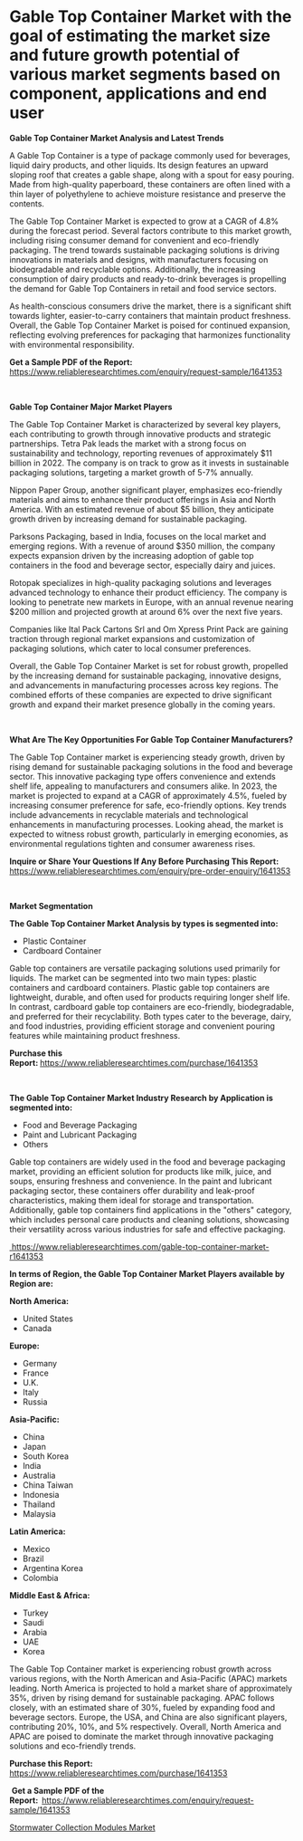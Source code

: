 <p><h1>Gable Top Container Market with the goal of estimating the market size and future growth potential of various market segments based on component, applications and end user</h1></p><p><strong>Gable Top Container Market Analysis and Latest Trends</strong></p>
<p><p>A Gable Top Container is a type of package commonly used for beverages, liquid dairy products, and other liquids. Its design features an upward sloping roof that creates a gable shape, along with a spout for easy pouring. Made from high-quality paperboard, these containers are often lined with a thin layer of polyethylene to achieve moisture resistance and preserve the contents.</p><p>The Gable Top Container Market is expected to grow at a CAGR of 4.8% during the forecast period. Several factors contribute to this market growth, including rising consumer demand for convenient and eco-friendly packaging. The trend towards sustainable packaging solutions is driving innovations in materials and designs, with manufacturers focusing on biodegradable and recyclable options. Additionally, the increasing consumption of dairy products and ready-to-drink beverages is propelling the demand for Gable Top Containers in retail and food service sectors. </p><p>As health-conscious consumers drive the market, there is a significant shift towards lighter, easier-to-carry containers that maintain product freshness. Overall, the Gable Top Container Market is poised for continued expansion, reflecting evolving preferences for packaging that harmonizes functionality with environmental responsibility.</p></p>
<p><strong>Get a Sample PDF of the Report:&nbsp;</strong> <a href="https://www.reliableresearchtimes.com/enquiry/request-sample/1641353?utm_campaign=2009&utm_medium=2&utm_source=Github&utm_content=ia&utm_term=08032025&utm_id=gable-top-container">https://www.reliableresearchtimes.com/enquiry/request-sample/1641353</a></p>
<p>&nbsp;</p>
<p><strong>Gable Top Container Major Market Players</strong></p>
<p><p>The Gable Top Container Market is characterized by several key players, each contributing to growth through innovative products and strategic partnerships. Tetra Pak leads the market with a strong focus on sustainability and technology, reporting revenues of approximately $11 billion in 2022. The company is on track to grow as it invests in sustainable packaging solutions, targeting a market growth of 5-7% annually.</p><p>Nippon Paper Group, another significant player, emphasizes eco-friendly materials and aims to enhance their product offerings in Asia and North America. With an estimated revenue of about $5 billion, they anticipate growth driven by increasing demand for sustainable packaging.</p><p>Parksons Packaging, based in India, focuses on the local market and emerging regions. With a revenue of around $350 million, the company expects expansion driven by the increasing adoption of gable top containers in the food and beverage sector, especially dairy and juices.</p><p>Rotopak specializes in high-quality packaging solutions and leverages advanced technology to enhance their product efficiency. The company is looking to penetrate new markets in Europe, with an annual revenue nearing $200 million and projected growth at around 6% over the next five years.</p><p>Companies like Ital Pack Cartons Srl and Om Xpress Print Pack are gaining traction through regional market expansions and customization of packaging solutions, which cater to local consumer preferences.</p><p>Overall, the Gable Top Container Market is set for robust growth, propelled by the increasing demand for sustainable packaging, innovative designs, and advancements in manufacturing processes across key regions. The combined efforts of these companies are expected to drive significant growth and expand their market presence globally in the coming years.</p></p>
<p>&nbsp;</p>
<p><strong>What Are The Key Opportunities For Gable Top Container Manufacturers?</strong></p>
<p><p>The Gable Top Container market is experiencing steady growth, driven by rising demand for sustainable packaging solutions in the food and beverage sector. This innovative packaging type offers convenience and extends shelf life, appealing to manufacturers and consumers alike. In 2023, the market is projected to expand at a CAGR of approximately 4.5%, fueled by increasing consumer preference for safe, eco-friendly options. Key trends include advancements in recyclable materials and technological enhancements in manufacturing processes. Looking ahead, the market is expected to witness robust growth, particularly in emerging economies, as environmental regulations tighten and consumer awareness rises.</p></p>
<p><strong>Inquire or Share Your Questions If Any Before Purchasing This Report:</strong> <a href="https://www.reliableresearchtimes.com/enquiry/pre-order-enquiry/1641353?utm_campaign=2009&utm_medium=2&utm_source=Github&utm_content=ia&utm_term=08032025&utm_id=gable-top-container">https://www.reliableresearchtimes.com/enquiry/pre-order-enquiry/1641353</a></p>
<p>&nbsp;</p>
<p><strong>Market Segmentation</strong></p>
<p><strong>The Gable Top Container Market Analysis by types is segmented into:</strong></p>
<p><ul><li>Plastic Container</li><li>Cardboard Container</li></ul></p>
<p><p>Gable top containers are versatile packaging solutions used primarily for liquids. The market can be segmented into two main types: plastic containers and cardboard containers. Plastic gable top containers are lightweight, durable, and often used for products requiring longer shelf life. In contrast, cardboard gable top containers are eco-friendly, biodegradable, and preferred for their recyclability. Both types cater to the beverage, dairy, and food industries, providing efficient storage and convenient pouring features while maintaining product freshness.</p></p>
<p><strong>Purchase this Report:&nbsp;</strong><a href="https://www.reliableresearchtimes.com/purchase/1641353?utm_campaign=2009&utm_medium=2&utm_source=Github&utm_content=ia&utm_term=08032025&utm_id=gable-top-container">https://www.reliableresearchtimes.com/purchase/1641353</a></p>
<p>&nbsp;</p>
<p><strong>The Gable Top Container Market Industry Research by Application is segmented into:</strong></p>
<p><ul><li>Food and Beverage Packaging</li><li>Paint and Lubricant Packaging</li><li>Others</li></ul></p>
<p><p>Gable top containers are widely used in the food and beverage packaging market, providing an efficient solution for products like milk, juice, and soups, ensuring freshness and convenience. In the paint and lubricant packaging sector, these containers offer durability and leak-proof characteristics, making them ideal for storage and transportation. Additionally, gable top containers find applications in the "others" category, which includes personal care products and cleaning solutions, showcasing their versatility across various industries for safe and effective packaging.</p></p>
<p><a href="https://www.reliableresearchtimes.com/gable-top-container-market-r1641353?utm_campaign=2009&utm_medium=2&utm_source=Github&utm_content=ia&utm_term=08032025&utm_id=gable-top-container">&nbsp;https://www.reliableresearchtimes.com/gable-top-container-market-r1641353</a></p>
<p><strong>In terms of Region, the Gable Top Container Market Players available by Region are:</strong></p>
<p>
    <p> <strong> North America: </strong>
        <ul>
            <li>United States</li>
            <li>Canada</li>
        </ul>
        </p> 
    <p> <strong> Europe: </strong>
        <ul>
            <li>Germany</li>
            <li>France</li>
            <li>U.K.</li>
            <li>Italy</li>
            <li>Russia</li>
        </ul>
        </p> 
    <p> <strong> Asia-Pacific: </strong>
        <ul>
            <li>China</li>
            <li>Japan</li>
            <li>South Korea</li>
            <li>India</li>
            <li>Australia</li>
            <li>China Taiwan</li>
            <li>Indonesia</li>
            <li>Thailand</li>
            <li>Malaysia</li>
        </ul>
        </p> 
    <p> <strong> Latin America: </strong>
        <ul>
            <li>Mexico</li>
            <li>Brazil</li>
            <li>Argentina Korea</li>
            <li>Colombia</li>
        </ul>
        </p> 
    <p> <strong> Middle East & Africa: </strong>
        <ul>
            <li>Turkey</li>
            <li>Saudi</li>
            <li>Arabia</li>
            <li>UAE</li>
            <li>Korea</li>
        </ul>
    </p>
    </p>
<p><p>The Gable Top Container market is experiencing robust growth across various regions, with the North American and Asia-Pacific (APAC) markets leading. North America is projected to hold a market share of approximately 35%, driven by rising demand for sustainable packaging. APAC follows closely, with an estimated share of 30%, fueled by expanding food and beverage sectors. Europe, the USA, and China are also significant players, contributing 20%, 10%, and 5% respectively. Overall, North America and APAC are poised to dominate the market through innovative packaging solutions and eco-friendly trends.</p></p>
<p><strong>Purchase this Report: </strong><a href="https://www.reliableresearchtimes.com/purchase/1641353?utm_campaign=2009&utm_medium=2&utm_source=Github&utm_content=ia&utm_term=08032025&utm_id=gable-top-container">https://www.reliableresearchtimes.com/purchase/1641353</a></p>
<p>&nbsp;<strong>Get a Sample PDF of the Report:&nbsp;&nbsp;</strong><a href="https://www.reliableresearchtimes.com/enquiry/request-sample/1641353?utm_campaign=2009&utm_medium=2&utm_source=Github&utm_content=ia&utm_term=08032025&utm_id=gable-top-container">https://www.reliableresearchtimes.com/enquiry/request-sample/1641353</a></p>
<p><strong></strong></p>
<p><p><a href="https://github.com/hgf64gh/Market-Research-Report-List-1/blob/main/stormwater-collection-modules-market.md?utm_campaign=2009&utm_medium=2&utm_source=Github&utm_content=ia&utm_term=08032025&utm_id=gable-top-container">Stormwater Collection Modules Market</a></p></p>